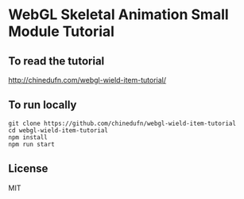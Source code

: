 # WebGL Skeletal Animation Small Module Tutorial

## To read the tutorial

http://chinedufn.com/webgl-wield-item-tutorial/

## To run locally

```
git clone https://github.com/chinedufn/webgl-wield-item-tutorial
cd webgl-wield-item-tutorial
npm install
npm run start
```

## License

MIT
